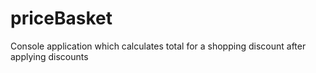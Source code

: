 # priceBasket
Console application which calculates total for a shopping discount after applying discounts
